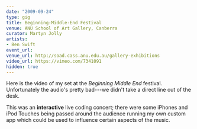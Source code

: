 ```yaml
---
date: "2009-09-24"
type: gig
title: Beginning-Middle-End Festival
venue: ANU School of Art Gallery, Canberra
curator: Martyn Jolly
artists:
- Ben Swift
event_url: 
venue_url: http://soad.cass.anu.edu.au/gallery-exhibitions
video_url: https://vimeo.com/7341091
hidden: true
---
```


Here is the video of my set at the *Beginning Middle End* festival.
Unfortunately the audio's pretty bad---we didn't take a direct line out of the
desk.

This was an **interactive** live coding concert; there were some iPhones and
iPod Touches being passed around the audience running my own custom app which
could be used to influence certain aspects of the music.
